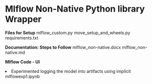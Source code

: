 # Mlflow Non-Native Python library Wrapper
**Files for Setup**
mlflow_custom.py
move_setup_and_wheels.py
requirements.txt

**Documentation: Steps to Follow**
mlflow_non-native.docx
mlflow_non-native.md

**Mlflow Code - UI**
<li>Experimented logging the model into artifacts using implicit</li>
mlflowexp1.ipynb

